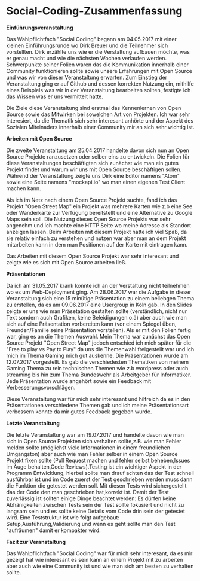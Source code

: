 # Social-Coding-Zusammenfassung

**Einführungsveranstaltung**

Das Wahlpflichtfach "Social Coding" begann am 04.05.2017 mit einer kleinen Einführungsrunde wo Dirk Breuer und die Teilnehmer sich vorstellten. Dirk erzählte uns wie er die Verstaltung aufbauen möchte, was er genau macht und wie die nächsten Wochen verlaufen werden.
Schwerpunkte seiner Folien waren das die Kommunikation innerhalb einer Community funktionieren sollte sowie unsere Erfahrungen mit Open Source und was wir von dieser Veranstaltung erwarten. Zum Einstieg der Veranstaltung ging er auf Github und dessen korrekten Nutzung ein, mithilfe eines Beispiels was wir in der Veranstaltung bearbeiten sollten, festigte ich das Wissen was er uns vermittelt hatte.

Die Ziele diese Veranstaltung sind erstmal das Kennenlernen von Open Source sowie das Mitwirken bei sowelchen Art von Projekten. Ich war sehr interesiert, da die Thematik sich sehr interesant anhörte und der Aspekt des Sozialen Miteinaders innerhalb einer Community mir an sich sehr wichtig ist.

**Arbeiten mit Open Source**

Die zweite Veranstaltung am 25.04.2017 handelte davon sich nun an Open Source Projekte ranzusetzen oder selber eins zu entwickeln. Die Folien für diese Veranstaltungen beschäftigten sich zunächst wie man ein gutes Projekt findet und warum wir uns mit Open Source beschäftigen sollen. Während der Veranstaltung zeigte uns Dirk eine Editor namens "Atom" sowie eine Seite namens "mockapi.io" wo man einen eigenen Test Client machen kann.

Als ich im Netz nach einem Open Source Projekt suchte, fand ich das Projekt "Open Street Map" ein Projekt was mehrere
Karten wie z.b eine See oder Wanderkarte zur Verfügung bereitstellt und eine Alternative zu Google Maps sein soll. Die Nutzung dieses Open Source Projekts war sehr angenehm und ich machte eine HTTP Seite wo meine Adresse als Standort anzeigen lassen. Beim Arbeiten mit diesem Projekt hatte ich viel Spaß, da sie relativ einfach zu verstehen und nutzen war aber man an dem Projekt mitarbeiten kann in dem man Positionen auf der Karte mit eintragen kann. 

Das Arbeiten mit diesem Open Source Projekt war sehr interesant und zeigte wie es sich mit Open Source arbeiten ließ.

**Präsentationen**

Da ich am 31.05.2017 krank konnte ich an der Verstaltung nicht teilnehmen wo es um Web-Deployment ging. Am 28.06.2017 war die Aufgabe in dieser Veranstaltung sich eine 15 minütige Präsentation zu einem beliebgen Thema zu erstellen, da es am 09.06.2017 eine Usergroup in Köln gab. In den Slides zeigte er uns wie man Präsetation gestalten sollte (verständlich, nicht nur Text sondern auch Grafiken, keine Beleidigungen o.ä) aber auch wie man sich auf eine Präsentation vorbereiten kann (vor einem Spiegel üben, Freunden/Familie seine Präsentation vorstellen). Als er mit den Folien fertig war, ging es an die Themen Auswahl. Mein Thema war zunächst das Open Source Projekt "Open Street Map" jedoch entschied ich mich später für die "Free to play vs Pay to Play" da uns die Themenwahl freigestellt war und ich mich im Thema Gaming mich gut auskenne. Die Präsentationen wurde am 12.07.2017 vorgestellt. Es gab die verschiedesten Thematiken von meinem Gaming Thema zu rein technischen Themen wie z.b wordpress oder auch streaming bis hin zum Thema Bundeswehr als Arbeitgeber für Informatiker. Jede Präsentation wurde angehört sowie ein Feedback mit Verbesserungsvorschlägen.

Diese Veranstaltung war für mich sehr interesant und hilfreich da es in den Präsentationen verschiedene Themen gab und ich meine Präsentationsart verbessern konnte da mir gutes Feedback gegeben wurde. 

**Letzte Veranstaltung**

Die letzte Veranstaltung war am 19.07.2017 und handelte davon wie man sich in Open Source Projekten sich verhalten sollte,z.B. wie man Fehler melden sollte (möglichst viele Informationen in einem freundlichen Umgangston) aber auch wie man Fehler selber in einem Open Source Projekt fixen sollte (Pull Request machen und fehler selbst beheben,Issues im Auge behalten,Code Reviews).Testing ist ein wichtiger Aspekt in der Programm Entwicklung, hierbei sollte man drauf achten das der Test schnell ausführbar ist und im Code zuerst der Test geschrieben werden muss dann die Funktion die getestet werden soll. Mit diesen Tests wird sichergestellt das der Code den man geschrieben hat,korrekt ist. Damit der Test zuverlässig ist sollten einige Dinge beachtet werden: Es dürfen keine Abhänigkeiten zwischen Tests sein der Test sollte fokusiert und nicht zu langsam sein und es sollte keine Details vom Code drin sein der getestet wird. Eine Teststruktur ist wie folgt aufgebaut: Setup,Ausführung,Validierung und wenn es geht sollte man den Test "aufräumen" damit er kompakter wird. 

**Fazit zur Veranstaltung**

Das Wahlpflichtfach "Social Coding" war für mich sehr interesant, da es mir gezeigt hat wie interesant es sein kann an einem Projekt mit zu arbeiten aber auch wie eine Community ist und wie man sich am besten zu verhalten sollte. 




